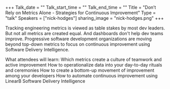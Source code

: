 +++
Talk_date = ""
Talk_start_time = ""
Talk_end_time = ""
Title = "Don’t Rely on Metrics Alone - Strategies for Continuous Improvement"
Type = "talk"
Speakers = ["nick-hodges"]
sharing_image = "nick-hodges.png"
+++

Tracking engineering metrics is viewed as table stakes by most dev leaders. But not all metrics are created equal. And dashboards don't help dev teams improve. Progressive software development organizations are moving beyond top-down metrics to focus on continuous improvement using Software Delivery Intelligence. 

What attendees will learn: Which metrics create a culture of teamwork and active improvement How to operationalize data into your day-to-day rituals and ceremonies How to create a bottom-up movement of improvement among your developers How to automate continuous improvement using LinearB Software Delivery Intelligence

<div id="presentation-embed-38966324"></div>
<script src='https://slideslive.com/embed_presentation.js'></script>
<script>
    embed = new SlidesLiveEmbed('presentation-embed-38966324', {
        presentationId: '38966324',
        autoPlay: false, // change to true to autoplay the embedded presentation
        verticalEnabled: true
    });
</script>
      